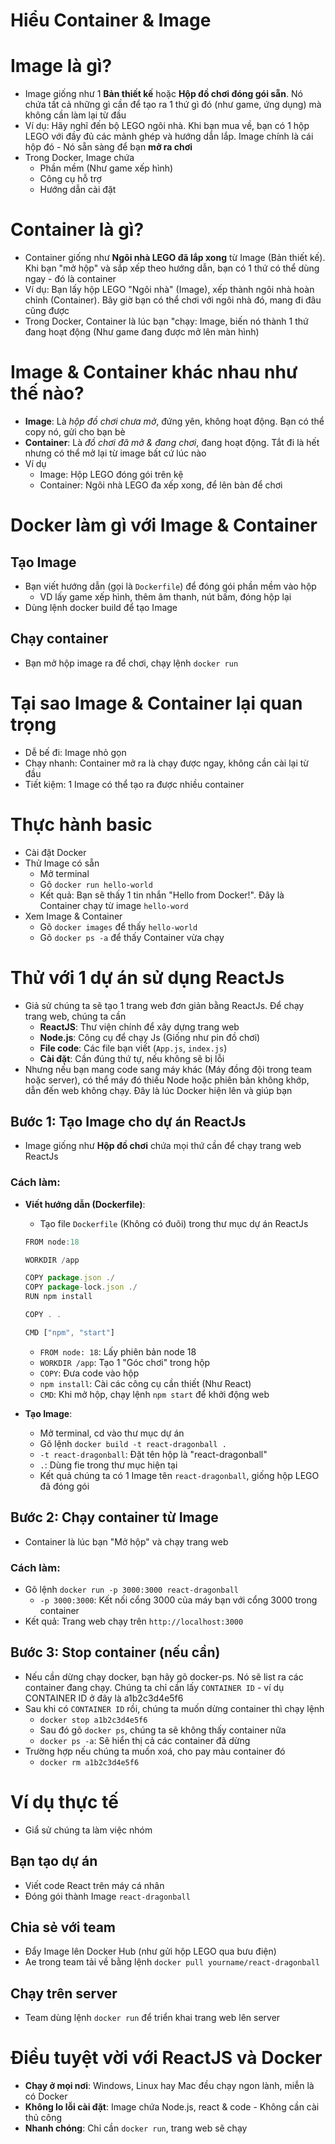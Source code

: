 # Hiểu Container & Image

# Image là gì?
- Image giống như 1 **Bản thiết kế** hoặc **Hộp đồ chơi đóng gói sẵn**. Nó chứa tất cả những gì cần để tạo ra 1 thứ gì đó (như game, ứng dụng) mà không cần làm lại từ đầu
- Ví dụ: Hãy nghĩ đến bộ LEGO ngôi nhà. Khi bạn mua về, bạn có 1 hộp LEGO với đầy đủ các mảnh ghép và hướng dẫn lắp. Image chính là cái hộp đó - Nó sẵn sàng để bạn **mở ra chơi**
- Trong Docker, Image chứa
  - Phần mềm (Như game xếp hình)
  - Công cụ hỗ trợ
  - Hướng dẫn cài đặt

# Container là gì?
- Container giống như **Ngôi nhà LEGO đã lắp xong** từ Image (Bản thiết kế). Khi bạn "mở hộp" và sắp xếp theo hướng dẫn, bạn có 1 thứ có thể dùng ngay - đó là container
- Ví dụ: Bạn lấy hộp LEGO "Ngôi nhà" (Image), xếp thành ngôi nhà hoàn chỉnh (Container). Bây giờ bạn có thể chơi với ngôi nhà đó, mang đi đâu cũng được
- Trong Docker, Container là lúc bạn "chạy: Image, biến nó thành 1 thứ đang hoạt động (Như game đang được mở lên màn hình)

# Image & Container khác nhau như thế nào?
- **Image**: Là *hộp đồ chơi chưa mở*, đứng yên, không hoạt động. Bạn có thể copy nó, gửi cho bạn bè
- **Container**: Là *đồ chơi đã mở & đang chơi*, đang hoạt động. Tắt đi là hết nhưng có thể mở lại từ image bất cứ lúc nào
- Ví dụ
  - Image: Hộp LEGO đóng gói trên kệ
  - Container: Ngôi nhà LEGO đa xếp xong, để lên bàn để chơi

# Docker làm gì với Image & Container
## Tạo Image
- Bạn viết hướng dẫn (gọi là `Dockerfile`) để đóng gói phần mềm vào hộp
  - VD lấy game xếp hình, thêm âm thanh, nút bấm, đóng hộp lại
- Dùng lệnh docker build để tạo Image

## Chạy container
- Bạn mở hộp image ra để chơi, chạy lệnh `docker run`

# Tại sao Image & Container lại quan trọng
- Dễ bế đi: Image nhỏ gọn
- Chạy nhanh: Container mở ra là chạy được ngay, không cần cài lại từ đầu
- Tiết kiệm: 1 Image có thể tạo ra được nhiều container

# Thực hành basic
- Cài đặt Docker
- Thử Image có sẵn
  - Mở terminal
  - Gõ `docker run hello-world`
  - Kết quả: Bạn sẽ thấy 1 tin nhắn "Hello from Docker!". Đây là Container chạy từ image `hello-word`
- Xem Image & Container
  - Gõ `docker images` để thấy `hello-world`
  - Gõ `docker ps -a` để thấy Container vừa chạy

# Thử với 1 dự án sử dụng ReactJs
- Giả sử chúng ta sẽ tạo 1 trang web đơn giản bằng ReactJs. Để chạy trang web, chúng ta cần
  - **ReactJS**: Thư viện chính để xây dựng trang web
  - **Node.js**: Công cụ để chạy Js (Giống như pin đồ chơi)
  - **File code**: Các file bạn viết (`App.js`, `index.js`)
  - **Cài đặt**: Cần đúng thứ tự, nếu không sẽ bị lỗi
- Nhưng nếu bạn mang code sang máy khác (Máy đồng đội trong team hoặc server), có thể máy đó thiếu Node hoặc phiên bản không khớp, dẫn đến web không chạy. Đây là lúc Docker hiện lên và giúp bạn

## Bước 1: Tạo Image cho dự án ReactJs
- Image giống như **Hộp đồ chơi** chứa mọi thứ cần để chạy trang web ReactJs
### Cách làm:
- **Viết hướng dẫn (Dockerfile)**:
  - Tạo file `Dockerfile` (Không có đuôi) trong thư mục dự án ReactJs
  ```js
  FROM node:18

  WORKDIR /app

  COPY package.json ./
  COPY package-lock.json ./
  RUN npm install

  COPY . .

  CMD ["npm", "start"]
  ```
  - `FROM node: 18`: Lấy phiên bản node 18
  - `WORKDIR /app`: Tạo 1 "Góc chơi" trong hộp
  - `COPY`: Đưa code vào hộp
  - `npm install`: Cài các công cụ cần thiết (Như React)
  - `CMD`: Khi mở hộp, chạy lệnh `npm start` để khởi động web

- **Tạo Image**: 
  - Mở terminal, cd vào thư mục dự án
  - Gõ lệnh `docker build -t react-dragonball .`
  - `-t react-dragonball`: Đặt tên hộp là "react-dragonball"
  - `.`: Dùng fie trong thư mục hiện tại
  - Kết quả chúng ta có 1 Image tên `react-dragonball`, giống hộp LEGO đã đóng gói

## Bước 2: Chạy container từ Image
- Container là lúc bạn "Mở hộp" và chạy trang web

### Cách làm:
- Gõ lệnh `docker run -p 3000:3000 react-dragonball`
  - `-p 3000:3000`: Kết nối cổng 3000 của máy bạn với cổng 3000 trong container
- Kết quả: Trang web chạy trên `http://localhost:3000`

## Bước 3: Stop container (nếu cần)
- Nếu cần dừng chạy docker, bạn hãy gõ docker-ps. Nó sẽ list ra các container đang chạy. Chúng ta chỉ cần lấy `CONTAINER ID` - ví dụ CONTAINER ID ở đây là a1b2c3d4e5f6
- Sau khi có `CONTAINER ID` rồi, chúng ta muốn dừng container thì chạy lệnh
  - `docker stop a1b2c3d4e5f6`
  - Sau đó gõ `docker ps`, chúng ta sẽ không thấy container nữa
  - `docker ps -a`: Sẽ hiển thị cả các container đã dừng
- Trường hợp nếu chúng ta muốn xoá, cho pay màu container đó
  - `docker rm a1b2c3d4e5f6`

# Ví dụ thực tế
- Giẩ sử chúng ta làm việc nhóm

## Bạn tạo dự án
- Viết code React trên máy cá nhân
- Đóng gói thành Image `react-dragonball`

## Chia sẻ với team
- Đẩy Image lên Docker Hub (như gửi hộp LEGO qua bưu điện)
- Ae trong team tải về bằng lệnh `docker pull yourname/react-dragonball`

## Chạy trên server
- Team dùng lệnh `docker run` để triển khai trang web lên server

# Điều tuyệt vời với ReactJS và Docker
- **Chạy ở mọi nơi**: Windows, Linux hay Mac đều chạy ngon lành, miễn là có Docker
- **Không lo lỗi cài đặt**: Image chứa Node.js, react & code - Không cần cài thủ công
- **Nhanh chóng**: Chỉ cần `docker run`, trang web sẽ chạy
